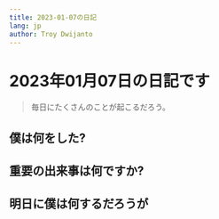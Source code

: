 ```yaml
---
title: 2023-01-07の日記
lang: jp
author: Troy Dwijanto
---
```

# 2023年01月07日の日記です
> 毎日にたくさんのことが起こるだろう。

## 僕は何をした?

## 重要の出来事は何ですか?

## 明日に僕は何するだろうが